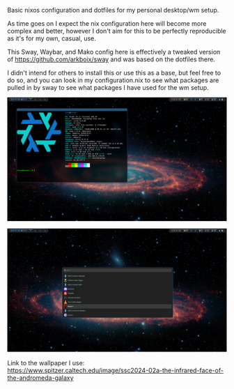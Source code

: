 Basic nixos configuration and dotfiles for my personal desktop/wm setup.

As time goes on I expect the nix configuration here will become more complex and better, however I don't aim for this to be perfectly reproducible as it's for my own, casual, use.

This Sway, Waybar, and Mako config here is effectively a tweaked version of https://github.com/arkboix/sway and was based on the dotfiles there.

I didn't intend for others to install this or use this as a base, but feel free to do so, and you can look in my configuration.nix to see what packages are pulled in by sway to see what packages I have used for the wm setup.

![Example image with a fetch script displayed](https://github.com/BrianZasuwik/nixos-config/blob/main/250505_10-34-30.png)

![Example image with wofi in drun mode displayed](https://github.com/BrianZasuwik/nixos-config/blob/main/250505_10-36-02.png)

Link to the wallpaper I use: https://www.spitzer.caltech.edu/image/ssc2024-02a-the-infrared-face-of-the-andromeda-galaxy
